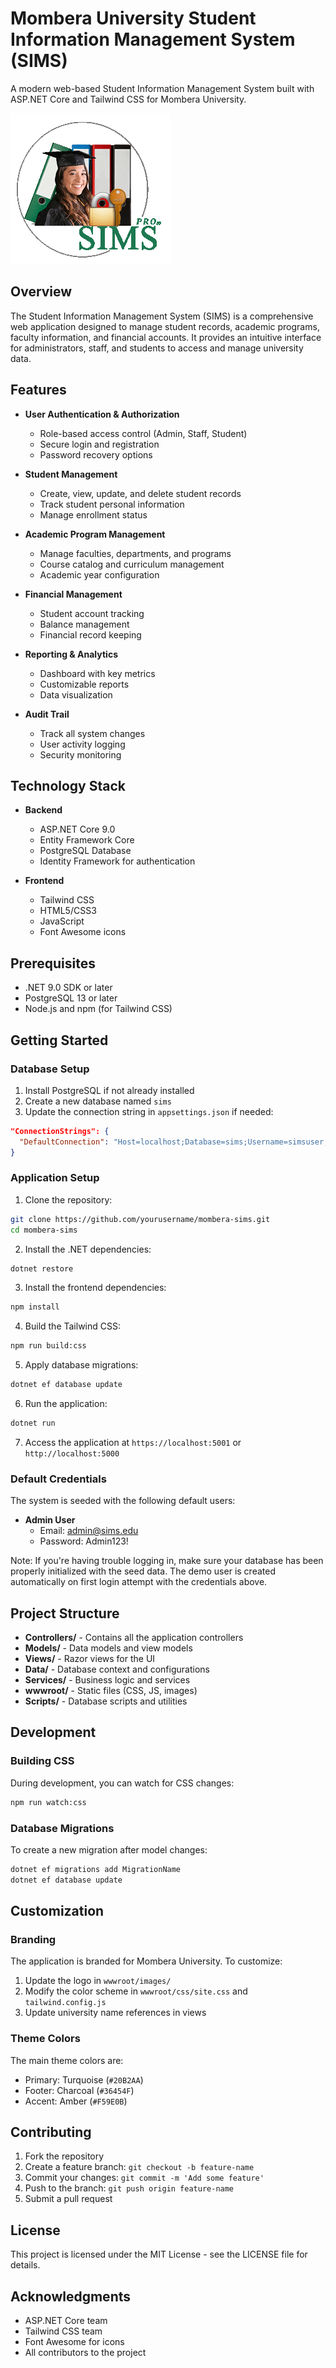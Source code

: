 # Mombera University Student Information Management System (SIMS)

A modern web-based Student Information Management System built with ASP.NET Core and Tailwind CSS for Mombera University.

![Mombera University SIMS](wwwroot/images/sims-logo.png)

## Overview

The Student Information Management System (SIMS) is a comprehensive web application designed to manage student records, academic programs, faculty information, and financial accounts. It provides an intuitive interface for administrators, staff, and students to access and manage university data.

## Features

- **User Authentication & Authorization**
  - Role-based access control (Admin, Staff, Student)
  - Secure login and registration
  - Password recovery options

- **Student Management**
  - Create, view, update, and delete student records
  - Track student personal information
  - Manage enrollment status

- **Academic Program Management**
  - Manage faculties, departments, and programs
  - Course catalog and curriculum management
  - Academic year configuration

- **Financial Management**
  - Student account tracking
  - Balance management
  - Financial record keeping

- **Reporting & Analytics**
  - Dashboard with key metrics
  - Customizable reports
  - Data visualization

- **Audit Trail**
  - Track all system changes
  - User activity logging
  - Security monitoring

## Technology Stack

- **Backend**
  - ASP.NET Core 9.0
  - Entity Framework Core
  - PostgreSQL Database
  - Identity Framework for authentication

- **Frontend**
  - Tailwind CSS
  - HTML5/CSS3
  - JavaScript
  - Font Awesome icons

## Prerequisites

- .NET 9.0 SDK or later
- PostgreSQL 13 or later
- Node.js and npm (for Tailwind CSS)

## Getting Started

### Database Setup

1. Install PostgreSQL if not already installed
2. Create a new database named `sims`
3. Update the connection string in `appsettings.json` if needed:

```json
"ConnectionStrings": {
  "DefaultConnection": "Host=localhost;Database=sims;Username=simsuser;Password=simspassword;Trust Server Certificate=true;"
}
```

### Application Setup

1. Clone the repository:
```bash
git clone https://github.com/yourusername/mombera-sims.git
cd mombera-sims
```

2. Install the .NET dependencies:
```bash
dotnet restore
```

3. Install the frontend dependencies:
```bash
npm install
```

4. Build the Tailwind CSS:
```bash
npm run build:css
```

5. Apply database migrations:
```bash
dotnet ef database update
```

6. Run the application:
```bash
dotnet run
```

7. Access the application at `https://localhost:5001` or `http://localhost:5000`

### Default Credentials

The system is seeded with the following default users:

- **Admin User**
  - Email: admin@sims.edu
  - Password: Admin123!


Note: If you're having trouble logging in, make sure your database has been properly initialized with the seed data. The demo user is created automatically on first login attempt with the credentials above.

## Project Structure

- **Controllers/** - Contains all the application controllers
- **Models/** - Data models and view models
- **Views/** - Razor views for the UI
- **Data/** - Database context and configurations
- **Services/** - Business logic and services
- **wwwroot/** - Static files (CSS, JS, images)
- **Scripts/** - Database scripts and utilities

## Development

### Building CSS

During development, you can watch for CSS changes:

```bash
npm run watch:css
```

### Database Migrations

To create a new migration after model changes:

```bash
dotnet ef migrations add MigrationName
dotnet ef database update
```

## Customization

### Branding

The application is branded for Mombera University. To customize:

1. Update the logo in `wwwroot/images/`
2. Modify the color scheme in `wwwroot/css/site.css` and `tailwind.config.js`
3. Update university name references in views

### Theme Colors

The main theme colors are:
- Primary: Turquoise (`#20B2AA`)
- Footer: Charcoal (`#36454F`)
- Accent: Amber (`#F59E0B`)

## Contributing

1. Fork the repository
2. Create a feature branch: `git checkout -b feature-name`
3. Commit your changes: `git commit -m 'Add some feature'`
4. Push to the branch: `git push origin feature-name`
5. Submit a pull request

## License

This project is licensed under the MIT License - see the LICENSE file for details.

## Acknowledgments

- ASP.NET Core team
- Tailwind CSS team
- Font Awesome for icons
- All contributors to the project
